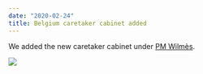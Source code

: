 ```yaml
---
date: "2020-02-24"
title: Belgium caretaker cabinet added
---
```


We added the new caretaker cabinet under [PM Wilmès](http://www.parlgov.org/explore/BEL/cabinet/2019-10-27/).

![](/images/parliament-netherlands.jpg)
